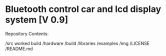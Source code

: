 Bluetooth control car and lcd display system [V 0.9]
===================================

Repository Contents:

/src worked build
/hardware 
/build 
/libraries 
/examples 
/img 
/LICENSE 
/README.md 

